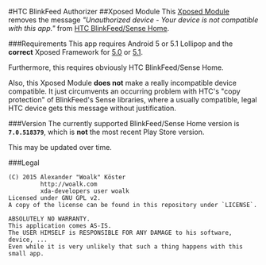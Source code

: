 #HTC BlinkFeed Authorizer
##Xposed Module
This [Xposed Module](http://repo.xposed.info/) removes the message
*"Unauthorized device - Your device is not compatible with this app."*
from [HTC BlinkFeed/Sense Home](https://play.google.com/store/apps/details?id=com.htc.launcher&hl=en).

###Requirements
This app requires Android 5 or 5.1 Lollipop and the **correct** Xposed Framework
for [5.0](http://forum.xda-developers.com/showthread.php?t=3034811)
or [5.1](http://forum.xda-developers.com/showthread.php?t=3072979).

Furthermore, this requires obviously HTC BlinkFeed/Sense Home.

Also, this Xposed Module **does not** make a really incompatible device compatible.
It just circumvents an occurring problem with HTC's "copy protection" of BlinkFeed's Sense libraries,
where a usually compatible, legal HTC device gets this message without justification.

###Version
The currently supported BlinkFeed/Sense Home version is
**`7.0.518379`**,
which is **not** the most recent Play Store version.

This may be updated over time.


###Legal
```
(C) 2015 Alexander "Woalk" Köster
         http://woalk.com
         xda-developers user woalk
Licensed under GNU GPL v2.
A copy of the license can be found in this repository under `LICENSE`.

ABSOLUTELY NO WARRANTY.
This application comes AS-IS.
The USER HIMSELF is RESPONSIBLE FOR ANY DAMAGE to his software, device, ...
Even while it is very unlikely that such a thing happens with this small app.
```
